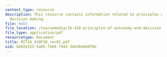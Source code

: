 ```yaml
---
content_type: resource
description: This resource contains information related to principles of anatomy and
  decision making.
file: null
file_location: /coursemedia/16-410-principles-of-autonomy-and-decision-making-fall-2010/bb02e3225a65fe667d433de36de60fbb_MIT16_410F10_rec01.pdf
file_type: application/pdf
resourcetype: Document
title: MIT16_410F10_rec01.pdf
uid: bb02e322-5a65-fe66-7d43-3de36de60fbb
---
```

